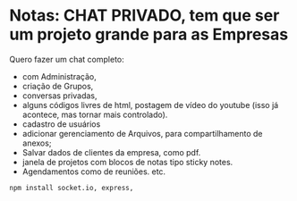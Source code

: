 ﻿# Notas: CHAT PRIVADO, tem que ser um projeto grande para as Empresas

Quero fazer um chat completo: 
   - com Administração, 
   - criação de Grupos,
   - conversas privadas,
   - alguns códigos livres de html, postagem de vídeo do youtube (isso já acontece, mas tornar mais controlado). 
   - cadastro de usuários
   - adicionar gerenciamento de Arquivos, para compartilhamento de anexos;
   - Salvar dados de clientes da empresa, como pdf.
   - janela de projetos com blocos de notas tipo sticky notes.
   - Agendamentos como de reuniões. etc.

```
npm install socket.io, express, 
```
